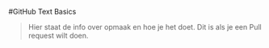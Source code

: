 #GitHub Text Basics
>Hier staat de info over opmaak en hoe je het doet.  Dit is als je een Pull request wilt doen.
